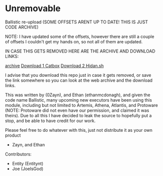 # Unremovable
Ballistic re-upload
(SOME OFFSETS ARENT UP TO DATE! THIS IS JUST CODE ARCHIVE)

NOTE: I have updated some of the offsets, however there are still a couple of offsets I couldn't get my hands on, so not all of them are updated.


IN CASE THIS GETS REMOVED HERE ARE THE ARCHIVE AND DOWNLOAD LINKS:

[archive](https://web.archive.org/web/20240000000000*/https://github.com/unremovable13/ballistic)
[Download 1 Catbox](https://files.catbox.moe/2f7ddy.zip)
[Download 2 Hidan.sh](https://hidan.sh/25kt09i52dof)


I advise that you download this repo just in case it gets removed, or save the link somewhere so you can look at the web archive and the download links.


This was written by (0Zayn), and Ethan (ethanmcdonagh), and given the code name Ballistic, many upcoming new executors have been using this module, including but not limited to Artemis, Athena, Atlantis, and Protoware (NOTE: Protoware did not even have our permission, and claimed it was theirs).
Due to all this I have decided to leak the source to hopefully put a stop, and be able to have credit for our work.

Please feel free to do whatever with this, just not distribute it as your own product

- Zayn, and Ethan

Contributors:
- Entity (Entitynt)
- Joe (JoeIsGod)
